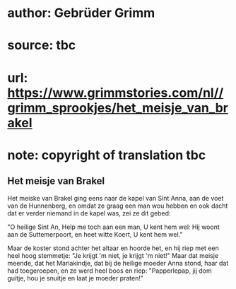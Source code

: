 # author: Gebrüder Grimm
# source: tbc
# url: https://www.grimmstories.com/nl//grimm_sprookjes/het_meisje_van_brakel
# note: copyright of translation tbc

## Het meisje van Brakel 

Het meiske van Brakel ging eens naar de kapel van Sint Anna, aan de voet
van de Hunnenberg, en omdat ze graag een man wou hebben en ook dacht dat
er verder niemand in de kapel was, zei ze dit gebed:

"O heilige Sint An,
Help me toch aan een man,
U kent hem wel:
Hij woont aan de Suttemerpoort,
en heet witte Koert,
U kent hem wel."

Maar de koster stond achter het altaar en hoorde het, en hij riep met
een heel hoog stemmetje: "Je krijgt 'm niet, je krijgt 'm niet!"
Maar dat meisje meende, dat het Mariakindje, dat bij de heilige moeder
Anna stond, haar dat had toegeroepen, en ze werd heel boos en riep:
"Papperlepap, jij dom guitje, hou je snuitje en laat je moeder
praten!"
